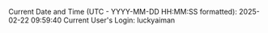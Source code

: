 Current Date and Time (UTC - YYYY-MM-DD HH:MM:SS formatted): 2025-02-22 09:59:40
Current User's Login: luckyaiman
